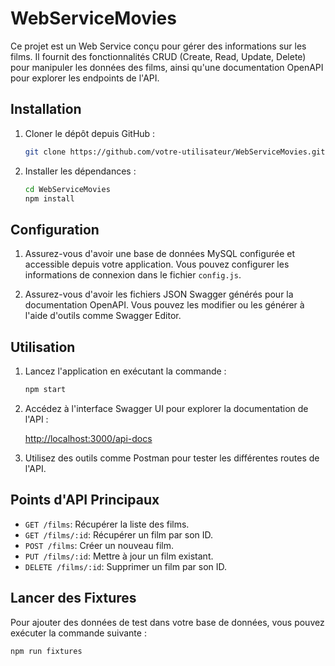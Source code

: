 # WebServiceMovies

Ce projet est un Web Service conçu pour gérer des informations sur les films. Il fournit des fonctionnalités CRUD (Create, Read, Update, Delete) pour manipuler les données des films, ainsi qu'une documentation OpenAPI pour explorer les endpoints de l'API.

## Installation

1. Cloner le dépôt depuis GitHub :

    ```bash
    git clone https://github.com/votre-utilisateur/WebServiceMovies.git
    ```

2. Installer les dépendances :

    ```bash
    cd WebServiceMovies
    npm install
    ```

## Configuration

1. Assurez-vous d'avoir une base de données MySQL configurée et accessible depuis votre application. Vous pouvez configurer les informations de connexion dans le fichier `config.js`.

2. Assurez-vous d'avoir les fichiers JSON Swagger générés pour la documentation OpenAPI. Vous pouvez les modifier ou les générer à l'aide d'outils comme Swagger Editor.

## Utilisation

1. Lancez l'application en exécutant la commande :

    ```bash
    npm start
    ```

2. Accédez à l'interface Swagger UI pour explorer la documentation de l'API :

    [http://localhost:3000/api-docs](http://localhost:3000/api-docs)

3. Utilisez des outils comme Postman pour tester les différentes routes de l'API.

## Points d'API Principaux

- `GET /films`: Récupérer la liste des films.
- `GET /films/:id`: Récupérer un film par son ID.
- `POST /films`: Créer un nouveau film.
- `PUT /films/:id`: Mettre à jour un film existant.
- `DELETE /films/:id`: Supprimer un film par son ID.

## Lancer des Fixtures

Pour ajouter des données de test dans votre base de données, vous pouvez exécuter la commande suivante :

```bash
npm run fixtures
```
